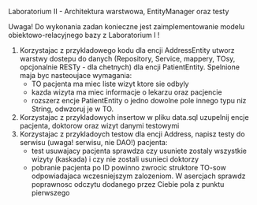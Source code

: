 ﻿
Laboratorium II - Architektura warstwowa, EntityManager oraz testy

Uwaga! Do wykonania zadan konieczne jest zaimplementowanie modelu obiektowo-relacyjnego bazy z Laboratorium I !

1. Korzystajac z przykladowego kodu dla encji AddressEntity utworz warstwy dostepu do danych (Repository, Service, mappery, TOsy, opcjonalnie RESTy - dla chetnych) dla encji PatientEntity. Spelnione maja byc nasteoujace wymagania:
   - TO pacjenta ma miec liste wizyt ktore sie odbyly
   - kazda wizyta ma miec informacje o lekarzu oraz pacjencie
   - rozszerz encje PatientEntity o jedno dowolne pole innego typu niz String, odwzoruj je w TO.
2. Korzystajac z przykladowych insertow w pliku data.sql uzupelnij encje pacjenta, doktorow oraz wizyt danymi testowymi
3. Korzystajac z przykladoych testow dla encji Address, napisz testy do serwisu (uwaga! serwisu, nie DAO!) pacjenta:
   - test usuwajacy pacjenta sprawdza czy usuniete zostaly wszystkie wizyty (kaskada) i czy nie zostali usunieci doktorzy
   - pobranie pacjenta po ID powinno zwrocic struktore TO-sow odpowiadajaca wczesniejszym zalozeniom. W asercjach sprawdz poprawnosc odczytu dodanego przez Ciebie pola z punktu pierwszego